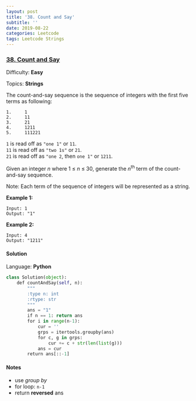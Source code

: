 ```yaml
---
layout: post
title: '38. Count and Say'
subtitle: ''
date: 2019-08-22
categories: Leetcode
tags: Leetcode Strings
---
```

### [38\. Count and Say](https://leetcode.com/problems/count-and-say/)

Difficulty: **Easy**

Topics: **Strings**


The count-and-say sequence is the sequence of integers with the first five terms as following:

```
1.     1
2.     11
3.     21
4.     1211
5.     111221
```

`1` is read off as `"one 1"` or `11`.  
`11` is read off as `"two 1s"` or `21`.  
`21` is read off as `"one 2`, then `one 1"` or `1211`.

Given an integer _n_ where 1 ≤ _n_ ≤ 30, generate the _n_<sup>th</sup> term of the count-and-say sequence.

Note: Each term of the sequence of integers will be represented as a string.

**Example 1:**

```
Input: 1
Output: "1"
```

**Example 2:**

```
Input: 4
Output: "1211"
```


#### Solution

Language: **Python**

```python
class Solution(object):
    def countAndSay(self, n):
        """
        :type n: int
        :rtype: str
        """
        ans = "1"
        if n == 1: return ans
        for i in range(n-1):
            cur = ''
            grps = itertools.groupby(ans)
            for c, g in grps:
                cur += c + str(len(list(g)))
            ans = cur
        return ans[::-1]
```

#### Notes
- use *group by*
- for loop: `n-1`
- return **reversed** ans
